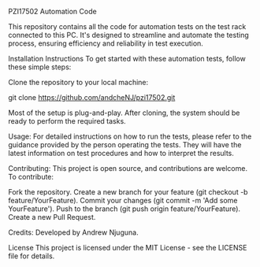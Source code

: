 PZI17502 Automation Code

This repository contains all the code for automation tests on the test rack connected to this PC. It's designed to streamline and automate the testing process, ensuring efficiency and reliability in test execution.

Installation Instructions
To get started with these automation tests, follow these simple steps:

Clone the repository to your local machine:


git clone https://github.com/andcheNJ/pzi17502.git


Most of the setup is plug-and-play. After cloning, the system should be ready to perform the required tasks.

Usage:
For detailed instructions on how to run the tests, please refer to the guidance provided by the person operating the tests. They will have the latest information on test procedures and how to interpret the results.

Contributing:
This project is open source, and contributions are welcome. To contribute:

Fork the repository.
Create a new branch for your feature (git checkout -b feature/YourFeature).
Commit your changes (git commit -m 'Add some YourFeature').
Push to the branch (git push origin feature/YourFeature).
Create a new Pull Request.

Credits:
Developed by Andrew Njuguna.

License
This project is licensed under the MIT License - see the LICENSE file for details.